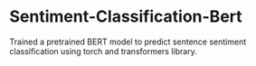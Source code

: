 # Sentiment-Classification-Bert
Trained a pretrained BERT model to predict sentence sentiment classification using torch and transformers library.
